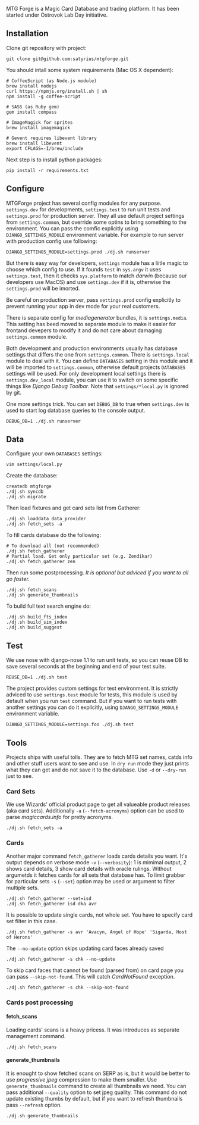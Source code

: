MTG Forge is a Magic Card Database and trading platform. It has been started under Ostrovok Lab Day initiative.

## Installation

Clone git repository with project:

    git clone git@github.com:satyrius/mtgforge.git

You should intall some system requirements (Mac OS X dependent):

    # CoffeeScript (as Node.js module)
    brew install nodejs
    curl https://npmjs.org/install.sh | sh
    npm install -g coffee-script

    # SASS (as Ruby gem)
    gem install compass

    # ImageMagick for sprites
    brew install imagemagick

    # Gevent requires libevent library
    brew install libevent
    export CFLAGS=-I/brew/include

Next step is to install python packages:

    pip install -r requirements.txt

## Configure

MTGForge project has several config modules for any purpose. `settings.dev` for developments, `settings.test` to run unit tests and `settings.prod` for production server. They all use default project settings from `settings.common`, but override some optins to bring something to the environment. You can pass the comfic explicitly using `DJANGO_SETTINGS_MODULE` environment variable. For example to run server with production config use following:

	DJANGO_SETTINGS_MODULE=settings.prod ./dj.sh runserver

But there is easy way for developers, `settings` module has a liitle magic to choose which config to use. If it founds `test` in `sys.argv` it uses `settings.test`, then it checks `sys.platform` to match *darwin* (because our developers use MacOS) and use `settings.dev` if it is, otherwise the `settings.prod` will be imorted.

Be careful on production server, pass `settings.prod` config explicitly to prevent running your app in dev mode for your real customers.

There is separate config for *mediagenerator* bundles, it is `settings.media`. This setting has beed moved to separate module to make it easier for frontand devepers to modify it and do not care about damaging `settings.common` module.

Both development and production environments usually has database settings that differs the one from `settings.common`.  There is `settings.local` module to deal with it. You can define `DATABASES` setting in this module and it will be imported to `settings.common`, otherwise default projects `DATABASES` settings will be used. For only development local settings there is `settings.dev_local` module, you can use it to switch on some specific things like *Django Debug Toolbar*. Note that `settings/*local.py` is ignored by git.

One more settings trick. You can set `DEBUG_DB` to true when `settings.dev` is used to start log database queries to the console output.

	DEBUG_DB=1 ./dj.sh runserver

## Data

Configure your own `DATABASES` settings:

	vim settings/local.py

Create the database:

	createdb mtgforge
    ./dj.sh syncdb
    ./dj.sh migrate

Then load fixtures and get card sets list from Gatherer:

    ./dj.sh loaddata data_provider
    ./dj.sh fetch_sets -a

To fill cards database do the following:

    # To download all (not recommended)
    ./dj.sh fetch_gatherer
    # Partial load. Get only particular set (e.g. Zendikar)
    ./dj.sh fetch_gatherer zen

Then run some postprocessing. *It is optional but adviced if you want to all go faster.*

    ./dj.sh fetch_scans
    ./dj.sh generate_thumbnails

To build full text search engine do:

    ./dj.sh build_fts_index
    ./dj.sh build_sim_index
    ./dj.sh build_suggest

## Test

We use nose with django-nose 1.1 to run unit tests, so you can reuse DB to save several seconds at the beginning and end of your test suite.

    REUSE_DB=1 ./dj.sh test

The project provides custom settings for test environment. It is strictly adviced to use `settings.test` module for tests, this module is used by default when you run `test` command. But if you want to run tests with another settings you can do it explicitly, using `DJANGO_SETTINGS_MODULE` environment variable.

    DJANGO_SETTINGS_MODULE=settings.foo ./dj.sh test

## Tools

Projects ships with useful tolls. They are to fetch MTG set names, catds info and other stuff users want to see and use. In `dry run` mode they just prints what they can get and do not save it to the database. Use `-d` or `--dry-run` just to see.

### Card Sets

We use Wizards' official product page to get all valueable product releases (aka card sets). Additionally `-a` (`--fetch-acronyms`) option can be used to parse *magiccards.info* for pretty acronyms.

    ./dj.sh fetch_sets -a

### Cards

Another major command `fetch_gatherer` loads cards details you want. It's output
depends on verbose mode `-v` (`--verbosity`): 1 is mimimal output, 2 shows
card details, 3 show card details with oracle rulings. Without argumetds it
fetches cards for all sets that database has. To limit grabber for particular
sets `-s` (`--set`) option may be used or argument to filter multiple sets.

    ./dj.sh fetch_gatherer --set=isd
    ./dj.sh fetch_gatherer isd dka avr

It is possible to update single cards, not whole set. You have to specify
card set filter in this case.

    ./dj.sh fetch_gatherer -s avr 'Avacyn, Angel of Hope' 'Sigarda, Host of Herons'

The `--no-update` option skips updating card faces already saved

    ./dj.sh fetch_gatherer -s chk --no-update

To skip card faces that cannot be found (parsed from) on card page you can pass `--skip-not-found`. This will catch *CardNotFound* exception.

    ./dj.sh fetch_gatherer -s chk --skip-not-found

### Cards post processing

#### fetch_scans

Loading cards' scans is a heavy pricess. It was introduces as separate management command.

    ./dj.sh fetch_scans

#### generate_thumbnails

It is enought to show fetched scans on SERP as is, but it would be better to use *progressive jpeg* compression to make them smaller. Use `generate_thumbnails` command to create all thumbnails we need. You can pass additional `--quality` option to set jpeg quality. This command do not update existing thumbs by default, but if you want to refresh thumbnails pass `--refresh` option.

    ./dj.sh generate_thumbnails
